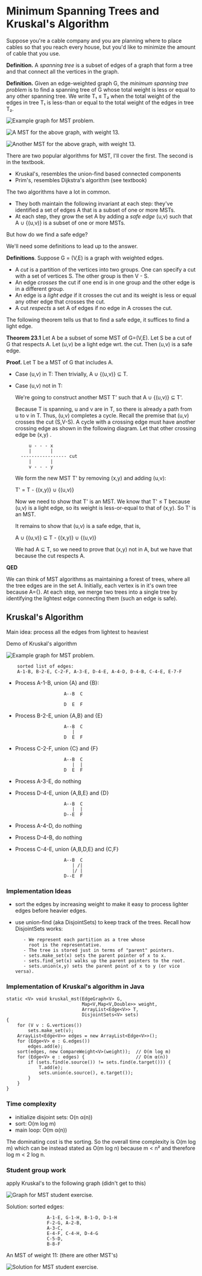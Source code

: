 # Minimum Spanning Trees and Kruskal's Algorithm

Suppose you're a cable company and you are planning where to place
cables so that you reach every house, but you'd like to minimize the
amount of cable that you use.

**Definition.** A *spanning tree* is a subset of edges of a graph that form a
tree and that connect all the vertices in the graph.

**Definition.** Given an edge-weighted graph G, the *minimum spanning tree
problem* is to find a spanning tree of G whose total weight is less or
equal to any other spanning tree. We write T₁ ≤ T₂ when the total
weight of the edges in tree T₁ is less-than or equal to the
total weight of the edges in tree T₂.

![**Example graph for MST problem.**](./graph2.png)

![**A MST for the above graph, with weight 13.**](./graph3.png)

![**Another MST for the above graph, with weight 13.**](./graph4.png)

There are two popular algorithms for MST, I'll cover
the first. The second is in the textbook.

* Kruskal's, resembles the union-find based connected components
* Prim's, resembles Dijkstra's algorithm (see textbook)

The two algorithms have a lot in common.

* They both maintain the following invariant at each step:
  they've identified a set of edges A that is a subset of
  one or more MSTs.
* At each step, they grow the set A by adding a *safe edge* (u,v)
  such that A ∪ {(u,v)} is a subset of one or more MSTs.

But how do we find a safe edge?

We'll need some definitions to lead up to the answer.

**Definitions**. Suppose G = (V,E) is a graph with weighted edges.

- A *cut* is a partition of the vertices into two groups.
  One can specify a cut with a set of vertices S. The other
  group is then V - S.
- An edge *crosses* the cut if one end is in one group and
  the other edge is in a different group. 
- An edge is a *light edge* if it crosses the cut and its weight is less
  or equal any other edge that crosses the cut.
- A cut *respects* a set A of edges if no edge in A crosses the cut.

The following theorem tells us that to find a safe edge, it suffices
to find a light edge.

**Theorem 23.1**
Let A be a subset of some MST of G=(V,E). Let S be a cut of G
that respects A. Let (u,v) be a light edge wrt. the cut. Then
(u,v) is a safe edge.

**Proof.**
Let T be a MST of G that includes A.

* Case (u,v) in T: Then trivially, A ∪ {(u,v)} ⊆ T.

* Case (u,v) not in T:

    We're going to construct another MST T' such that A ∪ {(u,v)} ⊆ T'.
    
    Because T is spanning, u and v are in T, so there
    is already a path from u to v in T. Thus, (u,v) completes a cycle.
        Recall the premise that (u,v) crosses the cut (S,V-S).
    A cycle with a crossing edge must have another crossing
    edge as shown in the following diagram.
    Let that other crossing edge be (x,y) . 

           u - - - x
           |       |
        ----------------- cut
           |       |
           v - - - y

    We form the new MST T' by removing (x,y) and adding (u,v):
    
    T' = T - {(x,y)} ∪ {(u,v)}
    
    Now we need to show that T' is an MST.
    We know that T' ≤ T because (u,v) is a light edge,
    so its weight is less-or-equal to that of (x,y). So T' is an MST.

    It remains to show that (u,v) is a safe edge, that is,
    
    A ∪ {(u,v)} ⊆ T - {(x,y)} ∪ {(u,v)}
    
    We had A ⊆ T, so we need to prove that (x,y) not in A,
    but we have that because the cut respects A.

**QED**

We can think of MST algorithms as maintaining a forest of trees, where
all the tree edges are in the set A. Initially, each vertex is in it's
own tree because A={}.  At each step, we merge two trees into a single
tree by identifying the lightest edge connecting them (such an edge is
safe).

## Kruskal's Algorithm

Main idea: process all the edges from lightest to heaviest

Demo of Kruskal's algorithm

![**Example graph for MST problem.**](./graph2.png)

        sorted list of edges:
        A-1-B, B-2-E, C-2-F, A-3-E, D-4-E, A-4-D, D-4-B, C-4-E, E-7-F

* Process A-1-B, union {A} and {B}:

                        A--B  C

                        D  E  F

* Process B-2-E, union {A,B} and {E}

                        A--B  C
                           |
                        D  E  F

* Process C-2-F, union {C} and {F}

                        A--B  C
                           |  |
                        D  E  F

* Process A-3-E, do nothing

* Process D-4-E, union {A,B,E} and {D}

                        A--B  C
                           |  |
                        D--E  F

* Process A-4-D, do nothing

* Process D-4-B, do nothing

* Process C-4-E, union {A,B,D,E} and {C,F} 

                        A--B  C
                           | /|
                           |/ |
                        D--E  F


### Implementation Ideas

* sort the edges by increasing weight to make it easy to
  process lighter edges before heavier edges.

* use union-find (aka DisjointSets) to keep track of the trees.
  Recall how DisjointSets works:
  
         - We represent each partition as a tree whose 
           root is the representative.
         - The tree is stored just in terms of "parent" pointers.
         - sets.make_set(x) sets the parent pointer of x to x.
         - sets.find_set(x) walks up the parent pointers to the root.
         - sets.union(x,y) sets the parent point of x to y (or vice versa).

### Implementation of Kruskal's algorithm in Java

    static <V> void kruskal_mst(EdgeGraph<V> G, 
                                Map<V,Map<V,Double>> weight,
                                ArrayList<Edge<V>> T, 
                                DisjointSets<V> sets)
    {
        for (V v : G.vertices())
            sets.make_set(v);
        ArrayList<Edge<V>> edges = new ArrayList<Edge<V>>();
        for (Edge<V> e : G.edges())
            edges.add(e);
        sort(edges, new CompareWeight<V>(weight));  // O(m log m)
        for (Edge<V> e : edges) {                   // O(m α(n))
            if (sets.find(e.source()) != sets.find(e.target())) {
                T.add(e);
                sets.union(e.source(), e.target());
            }
        }
    }

### Time complexity
    
* initialize disjoint sets: O(n α(n))
* sort: O(m log m)
* main loop: O(m α(n))

The dominating cost is the sorting.
So the overall time complexity is O(m log m)
which can be instead stated as O(m log n)
because m < n² and therefore log m < 2 log n.

### Student group work

apply Kruskal's to the following graph (didn't get to this)

![**Graph for MST student exercise.**](./graph5.png)

Solution: sorted edges: 

                   A-1-E, G-1-H, B-1-D, D-1-H
                   F-2-G, A-2-B, 
                   A-3-C,
                   E-4-F, C-4-H, D-4-G
                   C-5-D, 
                   B-8-F

An MST of weight 11: (there are other MST's)

![**Solution for MST student exercise.**](./graph6.png)
